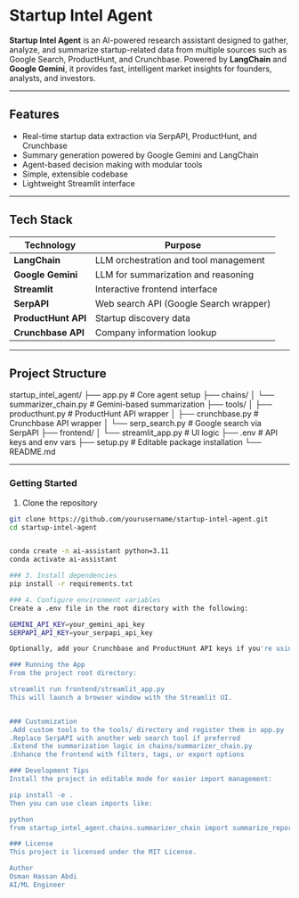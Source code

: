 # Startup Intel Agent

**Startup Intel Agent** is an AI-powered research assistant designed to gather, analyze, and summarize startup-related data from multiple sources such as Google Search, ProductHunt, and Crunchbase. Powered by **LangChain** and **Google Gemini**, it provides fast, intelligent market insights for founders, analysts, and investors.

---

## Features

- Real-time startup data extraction via SerpAPI, ProductHunt, and Crunchbase
- Summary generation powered by Google Gemini and LangChain
- Agent-based decision making with modular tools
- Simple, extensible codebase
- Lightweight Streamlit interface

---

## Tech Stack

| Technology        | Purpose                                  |
|-------------------|-------------------------------------------|
| **LangChain**      | LLM orchestration and tool management     |
| **Google Gemini**  | LLM for summarization and reasoning       |
| **Streamlit**      | Interactive frontend interface            |
| **SerpAPI**        | Web search API (Google Search wrapper)    |
| **ProductHunt API**| Startup discovery data                    |
| **Crunchbase API** | Company information lookup                |

---

## Project Structure

startup_intel_agent/
├── app.py # Core agent setup
├── chains/
│ └── summarizer_chain.py # Gemini-based summarization
├── tools/
│ ├── producthunt.py # ProductHunt API wrapper
│ ├── crunchbase.py # Crunchbase API wrapper
│ └── serp_search.py # Google search via SerpAPI
├── frontend/
│ └── streamlit_app.py # UI logic
├── .env # API keys and env vars
├── setup.py # Editable package installation
└── README.md



---
### Getting Started

1. Clone the repository

```bash
git clone https://github.com/yourusername/startup-intel-agent.git
cd startup-intel-agent


conda create -n ai-assistant python=3.11
conda activate ai-assistant

### 3. Install dependencies
pip install -r requirements.txt

### 4. Configure environment variables
Create a .env file in the root directory with the following:

GEMINI_API_KEY=your_gemini_api_key
SERPAPI_API_KEY=your_serpapi_api_key

Optionally, add your Crunchbase and ProductHunt API keys if you're using those tools

### Running the App
From the project root directory:

streamlit run frontend/streamlit_app.py
This will launch a browser window with the Streamlit UI.


### Customization
.Add custom tools to the tools/ directory and register them in app.py
.Replace SerpAPI with another web search tool if preferred
.Extend the summarization logic in chains/summarizer_chain.py
.Enhance the frontend with filters, tags, or export options

### Development Tips
Install the project in editable mode for easier import management:

pip install -e .
Then you can use clean imports like:

python
from startup_intel_agent.chains.summarizer_chain import summarize_report

### License
This project is licensed under the MIT License.

Author
Osman Hassan Abdi
AI/ML Engineer







